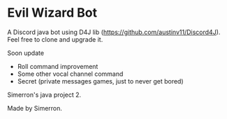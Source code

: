 # Evil Wizard Bot

A Discord java bot using D4J lib (https://github.com/austinv11/Discord4J).
Feel free to clone and upgrade it.

Soon update
 - Roll command improvement
 - Some other vocal channel command
 - Secret (private messages games, just to never get bored)

Simerron's java project 2.

Made by Simerron.

